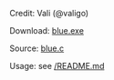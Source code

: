 Credit: Vali (@valigo)

Download: [blue.exe](https://github.com/hk-speedrunning/HK-Resources/raw/main/External%20Tools/Blue/blue.exe)

Source: [blue.c](./blue.c)

Usage: see [/README.md](/README.md/#blue)
